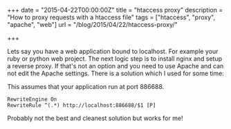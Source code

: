 +++
date = "2015-04-22T00:00:00Z"
title = "htaccess proxy"
description = "How to proxy requests with a htaccess file"
tags = ["htaccess", "proxy", "apache", "web"]
url = "/blog/2015/04/22/htaccess-proxy/"

+++

Lets say you have a web application bound to localhost. 
For example your ruby or python web project. The next logic step is to install 
nginx and setup a reverse proxy. If that's not an option and you need to use Apache 
and can not edit the Apache settings. There is a solution which I used for some time:


This assumes that your application run at port 886688. 

```
RewriteEngine On
RewriteRule ^(.*) http://localhost:886688/$1 [P]
```



Probably not the best and cleanest solution but works for me! 